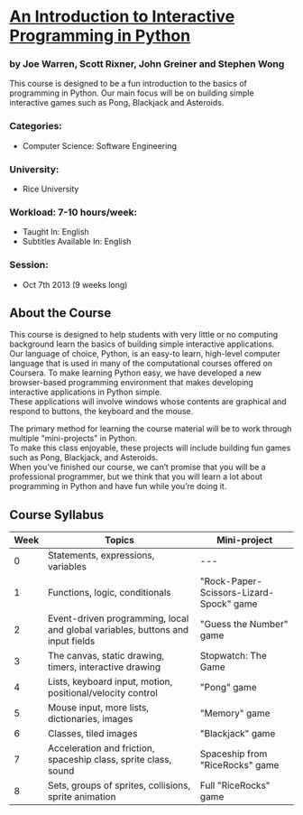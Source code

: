 # [An Introduction to Interactive Programming in Python](https://www.coursera.org/course/interactivepython "Link to course in Coursera.org")
### by Joe Warren, Scott Rixner, John Greiner and Stephen Wong

This course is designed to be a fun introduction to the basics of programming in Python. 
Our main focus will be on building simple interactive games such as Pong, Blackjack and Asteroids.

### Categories:
 - Computer Science: Software Engineering

### University:
 -  Rice University
 
### Workload: 7-10 hours/week:
 - Taught In: English
 - Subtitles Available In: English

### Session: 
 - Oct 7th 2013 (9 weeks long)	 
 
## About the Course
This course is designed to help students with very little or no computing background learn the basics of building simple interactive applications.  
Our language of choice, Python, is an easy-to learn, high-level computer language that is used in many of the computational courses offered on Coursera. 
To make learning Python easy, we have developed a new browser-based programming environment that makes developing interactive applications in Python simple.  
These applications will involve windows whose contents are graphical and respond to buttons, the keyboard and the mouse. 

The primary method for learning the course material will be to work through multiple "mini-projects" in Python.  
To make this class enjoyable, these projects will include building fun games such as Pong, Blackjack, and Asteroids.  
When you’ve finished our course, we can’t promise that you will be a professional programmer, but we think that you will learn a lot about programming in Python 
and have fun while you’re doing it.

## Course Syllabus
Week	| Topics |	Mini-project
----|------|----
0	| Statements, expressions, variables	| ---
1	| Functions, logic, conditionals	| "Rock-Paper-Scissors-Lizard-Spock" game
2	| Event-driven programming, local and global variables, buttons and input fields | 	"Guess the Number" game
3	| The canvas, static drawing, timers, interactive drawing	| Stopwatch: The Game
4	| Lists, keyboard input, motion, positional/velocity control	| "Pong" game
5	| Mouse input, more lists, dictionaries, images	 | "Memory" game
6	| Classes, tiled images	| "Blackjack" game
7	| Acceleration and friction, spaceship class, sprite class, sound	| Spaceship from "RiceRocks" game
8	| Sets, groups of sprites, collisions, sprite animation |	Full "RiceRocks" game